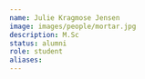 ```yaml
---
name: Julie Kragmose Jensen
image: images/people/mortar.jpg
description: M.Sc
status: alumni
role: student
aliases:
---
```

